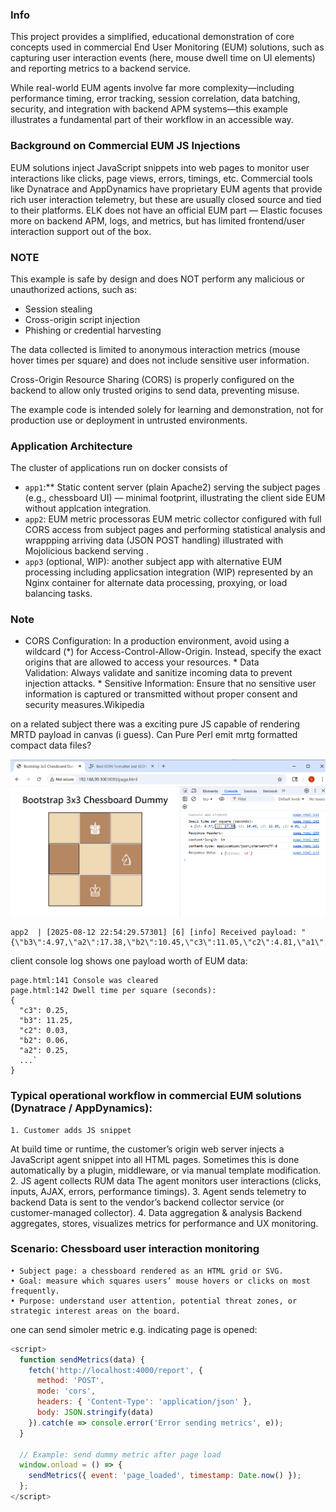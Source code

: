 ### Info 

This project provides a simplified, educational demonstration of core concepts used in commercial End User Monitoring (EUM) solutions, such as capturing user interaction events (here, mouse dwell time on UI elements) and reporting metrics to a backend service.



While real-world EUM agents involve far more complexity—including performance timing, error tracking, session correlation, data batching, security, and integration with backend APM systems—this example illustrates a fundamental part of their workflow in an accessible way.


###  Background on Commercial EUM JS Injections

EUM solutions inject JavaScript snippets into web pages to monitor user interactions like clicks, page views, errors, timings, etc. Commercial tools like Dynatrace and AppDynamics have proprietary EUM agents that provide rich user interaction telemetry, but these are usually closed source and tied to their platforms.
ELK does not have an official EUM part — Elastic focuses more on backend APM, logs, and metrics, but has limited frontend/user interaction support out of the box.


### NOTE





This example is safe by design and does NOT perform any malicious or unauthorized actions, such as:



  * Session stealing
  * Cross-origin script injection
  * Phishing or credential harvesting


The data collected is limited to anonymous interaction metrics (mouse hover times per square) and does not include sensitive user information.



Cross-Origin Resource Sharing (CORS) is properly configured on the backend to allow only trusted origins to send data, preventing misuse.



The example code is intended solely for learning and demonstration, not for production use or deployment in untrusted environments.

### Application  Architecture

The cluster of applications run on docker consists of

  * `app1`:** Static content server (plain Apache2) serving the subject pages (e.g., chessboard UI) — minimal footprint, illustrating the client side EUM without applcation integration.
   *   `app2`: EUM metric processoras EUM metric collector configured with full CORS access from subject pages and performing statistical analysis and wrappping arriving data (JSON POST handling) illustrated with Mojolicious backend serving .
  * `app3` (optional, WIP): another subject app with alternative EUM processing including applicsation integration  (WIP) represented by an Nginx container for alternate data processing, proxying, or load balancing tasks.

### Note
 
   * CORS Configuration: In a production environment, avoid using a wildcard (*) for Access-Control-Allow-Origin. Instead, specify the exact origins that are allowed to access your resources.
    * Data Validation: Always validate and sanitize incoming data to prevent injection attacks.
    * Sensitive Information: Ensure that no sensitive user information is captured or transmitted without proper consent and security measures.Wikipedia


on a related subject there was a exciting pure JS capable of rendering MRTD payload in canvas (i guess). Can Pure Perl emit mrtg formatted compact data files?

![example page](screenshots/page.png)

```text
app2  | [2025-08-12 22:54:29.57301] [6] [info] Received payload: "{\"b3\":4.97,\"a2\":17.38,\"b2\":10.45,\"c3\":11.05,\"c2\":4.81,\"a1\":0.54,\"b1\":18.34,\"a3\":0.24,\"c1\":0.1}"
```
client console log shows one payload worth of EUM data:
```text
page.html:141 Console was cleared
page.html:142 Dwell time per square (seconds):
{
  "c3": 0.25,
  "b3": 11.25,
  "c2": 0.03,
  "b2": 0.06,
  "a2": 0.25,
  ...`
}

```
### Typical operational workflow in commercial EUM solutions (Dynatrace / AppDynamics):
    1. Customer adds JS snippet
At build time or runtime, the customer’s origin web server injects a JavaScript agent snippet into all HTML pages. Sometimes this is done automatically by a plugin, middleware, or via manual template modification.
    2. JS agent collects RUM data
The agent monitors user interactions (clicks, inputs, AJAX, errors, performance timings).
    3. Agent sends telemetry to backend
Data is sent to the vendor’s backend collector service (or customer-managed collector).
    4. Data aggregation & analysis
Backend aggregates, stores, visualizes metrics for performance and UX monitoring.


### Scenario: Chessboard user interaction monitoring
    • Subject page: a chessboard rendered as an HTML grid or SVG.
    • Goal: measure which squares users’ mouse hovers or clicks on most frequently.
    • Purpose: understand user attention, potential threat zones, or strategic interest areas on the board.

one can send simoler metric e.g. indicating page is opened:

```js
<script>
  function sendMetrics(data) {
    fetch('http://localhost:4000/report', {
      method: 'POST',
      mode: 'cors',
      headers: { 'Content-Type': 'application/json' },
      body: JSON.stringify(data)
    }).catch(e => console.error('Error sending metrics', e));
  }

  // Example: send dummy metric after page load
  window.onload = () => {
    sendMetrics({ event: 'page_loaded', timestamp: Date.now() });
  };
</script>

```
